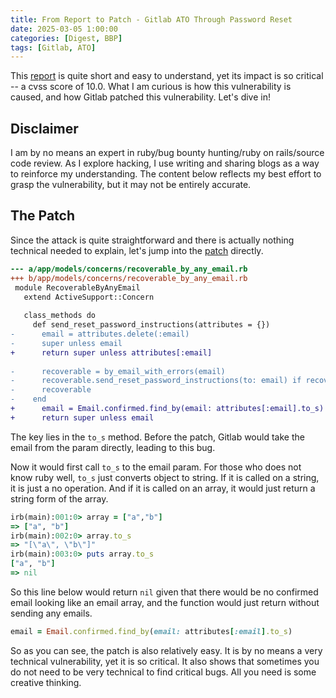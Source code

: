 ```yaml
---
title: From Report to Patch - Gitlab ATO Through Password Reset
date: 2025-03-05 1:00:00
categories: [Digest, BBP]
tags: [Gitlab, ATO]
---
```


This [report](https://hackerone.com/reports/2293343) is quite short and easy to understand, yet its impact is so critical -- a cvss score of 10.0. What I am curious is how this vulnerability is caused, and how Gitlab patched this vulnerability. Let's dive in!

## Disclaimer

I am by no means an expert in ruby/bug bounty hunting/ruby on rails/source code review. As I explore hacking, I use writing and sharing blogs as a way to reinforce my understanding. The content below reflects my best effort to grasp the vulnerability, but it may not be entirely accurate.

## The Patch

Since the attack is quite straightforward and there is actually nothing technical needed to explain, let's jump into the [patch](https://gitlab.com/gitlab-org/gitlab/-/commit/c571840ba2f0e91ca7ec3c436f796532dbb3c550) directly.
```diff
--- a/app/models/concerns/recoverable_by_any_email.rb
+++ b/app/models/concerns/recoverable_by_any_email.rb
 module RecoverableByAnyEmail
   extend ActiveSupport::Concern
 
   class_methods do
     def send_reset_password_instructions(attributes = {})
-      email = attributes.delete(:email)
-      super unless email
+      return super unless attributes[:email]
 
-      recoverable = by_email_with_errors(email)
-      recoverable.send_reset_password_instructions(to: email) if recoverable&.persisted?
-      recoverable
-    end
+      email = Email.confirmed.find_by(email: attributes[:email].to_s)
+      return super unless email

```

The key lies in the `to_s` method. Before the patch, Gitlab would take the email from the param directly, leading to this bug.

Now it would first call `to_s` to the email param. For those who does not know ruby well, `to_s` just converts object to string. If it is called on a string, it is just a no operation. And if it is called on an array, it would just return a string form of the array.
```ruby
irb(main):001:0> array = ["a","b"]
=> ["a", "b"]
irb(main):002:0> array.to_s
=> "[\"a\", \"b\"]"
irb(main):003:0> puts array.to_s
["a", "b"]
=> nil                                                                
```

So this line below would return `nil` given that there would be no confirmed email looking like an email array, and the function would just return without sending any emails.
```ruby
email = Email.confirmed.find_by(email: attributes[:email].to_s)
```

So as you can see, the patch is also relatively easy. It is by no means a very technical vulnerability, yet it is so critical. It also shows that sometimes you do not need to be very technical to find critical bugs. All you need is some creative thinking.
